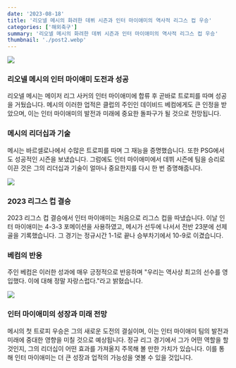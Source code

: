 ```yaml
---
date: '2023-08-18'
title: '리오넬 메시의 화려한 데뷔 시즌과 인터 마이애미의 역사적 리그스 컵 우승'
categories: ['해외축구']
summary: '리오넬 메시의 화려한 데뷔 시즌과 인터 마이애미의 역사적 리그스 컵 우승'
thumbnail: './post2.webp'
---
```


![](https://blog.kakaocdn.net/dn/mHAxQ/btsrCSbk5E9/60eprBgjxUcP8GReHKiKpK/img.webp)

### **리오넬 메시의 인터 마이애미 도전과 성공**

리오넬 메시는 메이저 리그 사커의 인터 마이애미에 합류 후 곧바로 트로피를 따며 성공을 거뒀습니다. 메시의 이러한 업적은 클럽의 주인인 데이비드 베컴에게도 큰 인정을 받았으며, 이는 인터 마이애미의 발전과 미래에 중요한 돌파구가 될 것으로 전망됩니다.

### **메시의 리더십과 기술**

메시는 바르셀로나에서 수많은 트로피를 따며 그 재능을 증명했습니다. 또한 PSG에서도 성공적인 시즌을 보냈습니다. 그럼에도 인터 마이애미에서 데뷔 시즌에 팀을 승리로 이끈 것은 그의 리더십과 기술이 얼마나 중요한지를 다시 한 번 증명해줍니다.

![](https://blog.kakaocdn.net/dn/x2rAK/btsrIfDxS1U/Vx6TwpyMcStYsZ0uHuq5Rk/img.png)

### **2023 리그스 컵 결승**

2023 리그스 컵 결승에서 인터 마이애미는 처음으로 리그스 컵을 따냈습니다. 이날 인터 마이애미는 4-3-3 포메이션을 사용하였고, 메시가 선두에 나서서 전반 23분에 선제골을 기록했습니다. 그 경기는 정규시간 1-1로 끝나 승부차기에서 10-9로 이겼습니다.

### **베컴의 반응**

주인 베컴은 이러한 성과에 매우 긍정적으로 반응하며 "우리는 역사상 최고의 선수를 영입했다. 이에 대해 정말 자랑스럽다."라고 밝혔습니다.

![](https://blog.kakaocdn.net/dn/easAU7/btsrRT0Ybed/I9RHH4gUz32c9B11sr5ON1/img.png)

### **인터 마이애미의 성장과 미래 전망**

메시의 첫 트로피 우승은 그의 새로운 도전의 결실이며, 이는 인터 마이애미 팀의 발전과 미래에 중대한 영향을 미칠 것으로 예상됩니다. 정규 리그 경기에서 그가 어떤 역할을 할 것인지, 그의 리더십이 어떤 효과를 가져올지 주목해 볼 만한 가치가 있습니다. 이를 통해 인터 마이애미는 더 큰 성장과 업적의 가능성을 엿볼 수 있을 것입니다.
